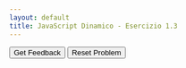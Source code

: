 ```yaml
---
layout: default
title: JavaScript Dinamico - Esercizio 1.3
---
```


<div id="jsDinamico_es1-3-sortableTrash" class="sortable-code"></div> 
<div id="jsDinamico_es1-3-sortable" class="sortable-code"></div> 
<div style="clear:both;"></div> 
<p> 
    <input id="jsDinamico_es1-3-feedbackLink" value="Get Feedback" type="button" /> 
    <input id="jsDinamico_es1-3-newInstanceLink" value="Reset Problem" type="button" /> 
</p> 
<script type="text/javascript"> 
(function(){
  var initial = "&lt;!DOCTYPE html&gt;\n" +
    "&lt;html lang=&quot;it&quot;&gt;\n" +
    "&lt;head&gt;\n" +
    "    &lt;meta charset=&quot;UTF-8&quot;&gt;\n" +
    "    &lt;meta name=&quot;viewport&quot; content=&quot;width=device-width, initial-scale=1.0&quot;&gt;\n" +
    "    &lt;title&gt;Esercizio: Modifica Testo con Selettore CSS&lt;/title&gt;\n" +
    "    &lt;style&gt;\n" +
    "        .messaggio {\n" +
    "            font-size: 18px;\n" +
    "            color: green;\n" +
    "            margin-bottom: 10px;\n" +
    "        }\n" +
    "    &lt;/style&gt;\n" +
    "&lt;/head&gt;\n" +
    "&lt;body&gt;\n" +
    "    &lt;h1&gt;Esercizio: Ottenere elemento tramite selettore CSS e modificare il testo&lt;/h1&gt;\n" +
    "    &lt;p class=&quot;messaggio&quot;&gt;Testo originale del paragrafo.&lt;/p&gt;\n" +
    "    &lt;button onclick=&quot;cambiaTesto()&quot;&gt;Cambia il testo del paragrafo&lt;/button&gt;\n" +
    "    &lt;script&gt;\n" +
    "        function cambiaTesto() {\n" +
    "            const paragrafo = document.querySelector(&#039;.messaggio&#039;);\n" +
    "            paragrafo.textContent = &#039;Il testo è stato modificato con JavaScript!&#039;;\n" +
    "        }\n" +
    "    &lt;/script&gt;\n" +
    "&lt;/body&gt;\n" +
    "&lt;/html&gt;\n" +
    "const paragrafo = document.querySelector(&#039;#messaggio&#039;); #distractor\n" +
    "const paragrafo = document.querySelector(&#039;messaggio&#039;); #distractor\n" +
    "const paragrafo = document.querySelector(&#039;?messaggio&#039;); #distractor";
  var parsonsPuzzle = new ParsonsWidget({
    "sortableId": "jsDinamico_es1-3-sortable",
    "max_wrong_lines": 10,
    "grader": ParsonsWidget._graders.LineBasedGrader,
    "exec_limit": 2500,
    "can_indent": true,
    "x_indent": 50,
    "lang": "en",
    "show_feedback": true,
    "trashId": "jsDinamico_es1-3-sortableTrash"
  });
  parsonsPuzzle.init(initial);
  parsonsPuzzle.shuffleLines();
  $("#jsDinamico_es1-3-newInstanceLink").click(function(event){ 
      event.preventDefault(); 
      parsonsPuzzle.shuffleLines(); 
  }); 
  $("#jsDinamico_es1-3-feedbackLink").click(function(event){ 
      event.preventDefault(); 
      parsonsPuzzle.getFeedback(); 
  }); 
})(); 
</script>